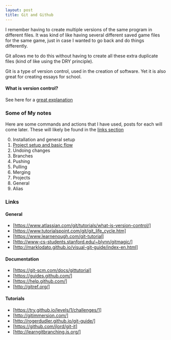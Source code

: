 ```yaml
---
layout: post
title: Git and Github
---
```


I remember having to create multiple versions of the same program in different files. It was kind of like having several different saved game files for the same game, just in case I wanted to go back and do things differently.

Git allows me to do this without having to create all these extra duplicate files (kind of like using the DRY principle).

Git is a type of version control, used in the creation of software. Yet it is also great for creating essays for school.

#### What is version control?

See here for a [great explanation](https://en.wikipedia.org/wiki/Version_control)

### Some of My notes

Here are some commands and actions that I have used, posts for each will come later. These will likely be found in the [links section](#links)

0. Installation and general setup
1. [Project setup and basic flow](/git-project-setup-and-flow/)
2. Undoing changes
3. Branches
4. Pushing
5. Pulling
6. Merging
7. Projects
8. General
9. Alias

### <a name="links">Links</a>

#### General
- [https://www.atlassian.com/git/tutorials/what-is-version-control/]
- [https://www.tutorialspoint.com/git/git_life_cycle.htm]
- [https://www.learnenough.com/git-tutorial]
- [http://www-cs-students.stanford.edu/~blynn/gitmagic/]
- [http://marklodato.github.io/visual-git-guide/index-en.html]


#### Documentation

- [https://git-scm.com/docs/gittutorial]
- [https://guides.github.com/]
- [https://help.github.com/]
- [http://gitref.org/]

#### Tutorials

- [https://try.github.io/levels/1/challenges/1]
- [http://gitimmersion.com/]
- [http://rogerdudler.github.io/git-guide/]
- [https://github.com/jlord/git-it]
- [http://learngitbranching.js.org/]
